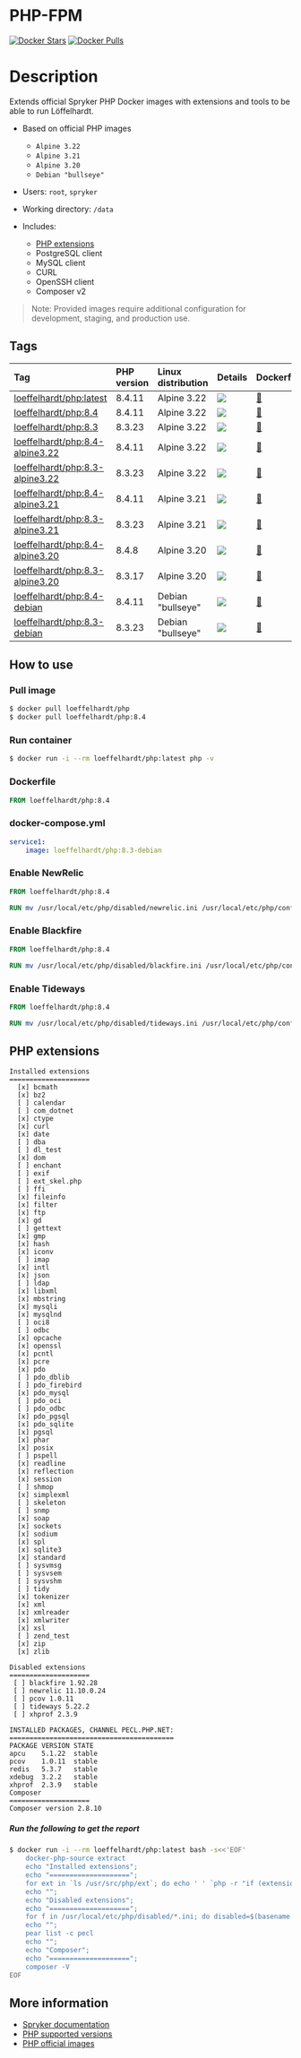 # PHP-FPM

[![Docker Stars](https://img.shields.io/docker/stars/loeffelhardt/php.svg)](https://store.docker.com/community/images/loeffelhardt/php)
[![Docker Pulls](https://img.shields.io/docker/pulls/loeffelhardt/php.svg)](https://store.docker.com/community/images/loeffelhardt/php)

# Description

Extends official Spryker PHP Docker images with extensions and tools to be able to run Löffelhardt.

* Based on official PHP images
  * `Alpine 3.22`
  * `Alpine 3.21`
  * `Alpine 3.20`
  * `Debian "bullseye"`
  
* Users: `root`, `spryker`
* Working directory: `/data`
* Includes:
  * [PHP extensions](#php-extensions)
  * PostgreSQL client
  * MySQL client
  * CURL
  * OpenSSH client
  * Composer v2

> Note: Provided images require additional configuration for development, staging, and production use.

## Tags

| Tag                                                                                                   | PHP version | Linux distribution | Details                                                                                                                                                                                              | Dockerfile                                                                                         |
|:------------------------------------------------------------------------------------------------------|:------------|:-------------------|:-----------------------------------------------------------------------------------------------------------------------------------------------------------------------------------------------------|:---------------------------------------------------------------------------------------------------|
| [loeffelhardt/php:latest](https://hub.docker.com/r/loeffelhardt/php/tags?name=latest)                 | 8.4.11      | Alpine 3.22        | [![](https://images.microbadger.com/badges/image/loeffelhardt/php:latest.svg)](https://microbadger.com/images/loeffelhardt/php:latest "Get your own image badge on microbadger.com")                 | [:link:](https://github.com/loeffelhardt/el-docker-php/blob/master/alpine/3.22/8.4/Dockerfile)     |
| [loeffelhardt/php:8.4](https://hub.docker.com/r/loeffelhardt/php/tags?name=8.4)                       | 8.4.11      | Alpine 3.22        | [![](https://images.microbadger.com/badges/image/loeffelhardt/php:8.4.svg)](https://microbadger.com/images/loeffelhardt/php:8.4 "Get your own image badge on microbadger.com")                       | [:link:](https://github.com/loeffelhardt/el-docker-php/blob/master/alpine/3.22/8.4/Dockerfile)     |
| [loeffelhardt/php:8.3](https://hub.docker.com/r/loeffelhardt/php/tags?name=8.3)                       | 8.3.23      | Alpine 3.22        | [![](https://images.microbadger.com/badges/image/loeffelhardt/php:8.3.svg)](https://microbadger.com/images/loeffelhardt/php:8.3 "Get your own image badge on microbadger.com")                       | [:link:](https://github.com/loeffelhardt/el-docker-php/blob/master/alpine/3.22/8.3/Dockerfile)     |
| [loeffelhardt/php:8.4-alpine3.22](https://hub.docker.com/r/loeffelhardt/php/tags?name=8.4-alpine3.22) | 8.4.11      | Alpine 3.22        | [![](https://images.microbadger.com/badges/image/loeffelhardt/php:8.4-alpine3.22.svg)](https://microbadger.com/images/loeffelhardt/php:8.4-alpine3.22 "Get your own image badge on microbadger.com") | [:link:](https://github.com/loeffelhardt/el-docker-php/blob/master/alpine/3.22/8.4/Dockerfile)     |
| [loeffelhardt/php:8.3-alpine3.22](https://hub.docker.com/r/loeffelhardt/php/tags?name=8.3-alpine3.22) | 8.3.23      | Alpine 3.22        | [![](https://images.microbadger.com/badges/image/loeffelhardt/php:8.3-alpine3.22.svg)](https://microbadger.com/images/loeffelhardt/php:8.3-alpine3.22 "Get your own image badge on microbadger.com") | [:link:](https://github.com/loeffelhardt/el-docker-php/blob/master/alpine/3.22/8.3/Dockerfile)     |
| [loeffelhardt/php:8.4-alpine3.21](https://hub.docker.com/r/loeffelhardt/php/tags?name=8.4-alpine3.21) | 8.4.11      | Alpine 3.21        | [![](https://images.microbadger.com/badges/image/loeffelhardt/php:8.4-alpine3.21.svg)](https://microbadger.com/images/loeffelhardt/php:8.4-alpine3.21 "Get your own image badge on microbadger.com") | [:link:](https://github.com/loeffelhardt/el-docker-php/blob/master/alpine/3.21/8.4/Dockerfile)     |
| [loeffelhardt/php:8.3-alpine3.21](https://hub.docker.com/r/loeffelhardt/php/tags?name=8.3-alpine3.21) | 8.3.23      | Alpine 3.21        | [![](https://images.microbadger.com/badges/image/loeffelhardt/php:8.3-alpine3.21.svg)](https://microbadger.com/images/loeffelhardt/php:8.3-alpine3.21 "Get your own image badge on microbadger.com") | [:link:](https://github.com/loeffelhardt/el-docker-php/blob/master/alpine/3.21/8.3/Dockerfile)     |
| [loeffelhardt/php:8.4-alpine3.20](https://hub.docker.com/r/loeffelhardt/php/tags?name=8.4-alpine3.20) | 8.4.8       | Alpine 3.20        | [![](https://images.microbadger.com/badges/image/loeffelhardt/php:8.4-alpine3.20.svg)](https://microbadger.com/images/loeffelhardt/php:8.4-alpine3.20 "Get your own image badge on microbadger.com") | [:link:](https://github.com/loeffelhardt/el-docker-php/blob/master/alpine/3.20/8.4/Dockerfile)     |
| [loeffelhardt/php:8.3-alpine3.20](https://hub.docker.com/r/loeffelhardt/php/tags?name=8.3-alpine3.20) | 8.3.17      | Alpine 3.20        | [![](https://images.microbadger.com/badges/image/loeffelhardt/php:8.3-alpine3.20.svg)](https://microbadger.com/images/loeffelhardt/php:8.3-alpine3.20 "Get your own image badge on microbadger.com") | [:link:](https://github.com/loeffelhardt/el-docker-php/blob/master/alpine/3.20/8.3/Dockerfile)     |
| [loeffelhardt/php:8.4-debian](https://hub.docker.com/r/loeffelhardt/php/tags?name=8.4-debian)         | 8.4.11      | Debian "bullseye"  | [![](https://images.microbadger.com/badges/image/loeffelhardt/php:8.4-debian.svg)](https://microbadger.com/images/loeffelhardt/php:8.4-debian "Get your own image badge on microbadger.com")         | [:link:](https://github.com/loeffelhardt/el-docker-php/blob/master/debian/bullseye/8.4/Dockerfile) |
| [loeffelhardt/php:8.3-debian](https://hub.docker.com/r/loeffelhardt/php/tags?name=8.3-debian)         | 8.3.23      | Debian "bullseye"  | [![](https://images.microbadger.com/badges/image/loeffelhardt/php:8.3-debian.svg)](https://microbadger.com/images/loeffelhardt/php:8.3-debian "Get your own image badge on microbadger.com")         | [:link:](https://github.com/loeffelhardt/el-docker-php/blob/master/debian/bullseye/8.3/Dockerfile) |
## How to use

### Pull image
```bash
$ docker pull loeffelhardt/php
$ docker pull loeffelhardt/php:8.4
```

### Run container
```bash
$ docker run -i --rm loeffelhardt/php:latest php -v
```

### Dockerfile
```dockerfile
FROM loeffelhardt/php:8.4
```

### docker-compose.yml
```yaml
service1:
    image: loeffelhardt/php:8.3-debian
```

### Enable NewRelic
```dockerfile
FROM loeffelhardt/php:8.4

RUN mv /usr/local/etc/php/disabled/newrelic.ini /usr/local/etc/php/conf.d/90-newrelic.ini
```

### Enable Blackfire
```dockerfile
FROM loeffelhardt/php:8.4

RUN mv /usr/local/etc/php/disabled/blackfire.ini /usr/local/etc/php/conf.d/90-blackfire.ini
```

### Enable Tideways
```dockerfile
FROM loeffelhardt/php:8.4

RUN mv /usr/local/etc/php/disabled/tideways.ini /usr/local/etc/php/conf.d/90-tideways.ini
```

## PHP extensions

```
Installed extensions
====================
  [x] bcmath
  [x] bz2
  [ ] calendar
  [ ] com_dotnet
  [x] ctype
  [x] curl
  [x] date
  [ ] dba
  [ ] dl_test
  [x] dom
  [ ] enchant
  [ ] exif
  [ ] ext_skel.php
  [ ] ffi
  [x] fileinfo
  [x] filter
  [x] ftp
  [x] gd
  [ ] gettext
  [x] gmp
  [x] hash
  [x] iconv
  [ ] imap
  [x] intl
  [x] json
  [ ] ldap
  [x] libxml
  [x] mbstring
  [x] mysqli
  [x] mysqlnd
  [ ] oci8
  [ ] odbc
  [x] opcache
  [x] openssl
  [x] pcntl
  [x] pcre
  [x] pdo
  [ ] pdo_dblib
  [ ] pdo_firebird
  [x] pdo_mysql
  [ ] pdo_oci
  [ ] pdo_odbc
  [x] pdo_pgsql
  [x] pdo_sqlite
  [x] pgsql
  [x] phar
  [x] posix
  [ ] pspell
  [x] readline
  [x] reflection
  [x] session
  [ ] shmop
  [x] simplexml
  [ ] skeleton
  [ ] snmp
  [x] soap
  [x] sockets
  [x] sodium
  [x] spl
  [x] sqlite3
  [x] standard
  [ ] sysvmsg
  [ ] sysvsem
  [ ] sysvshm
  [ ] tidy
  [x] tokenizer
  [x] xml
  [x] xmlreader
  [x] xmlwriter
  [x] xsl
  [ ] zend_test
  [x] zip
  [x] zlib

Disabled extensions
====================
 [ ] blackfire 1.92.28
 [ ] newrelic 11.10.0.24
 [ ] pcov 1.0.11
 [ ] tideways 5.22.2
 [ ] xhprof 2.3.9

INSTALLED PACKAGES, CHANNEL PECL.PHP.NET:
=========================================
PACKAGE VERSION STATE
apcu    5.1.22  stable
pcov    1.0.11  stable
redis   5.3.7   stable
xdebug  3.2.2   stable
xhprof  2.3.9   stable
Composer
====================
Composer version 2.8.10
```
##### Run the following to get the report
```bash
$ docker run -i --rm loeffelhardt/php:latest bash -s<<'EOF'
    docker-php-source extract
    echo "Installed extensions";
    echo "====================";
    for ext in `ls /usr/src/php/ext`; do echo ' ' `php -r "if (extension_loaded('$ext' !== 'opcache' ? '$ext' : 'Zend OPcache')) { echo '[x] $ext'; } else { echo '[ ] $ext'; }"`; done
    echo "";
    echo "Disabled extensions";
    echo "====================";
    for f in /usr/local/etc/php/disabled/*.ini; do disabled=$(basename $f | sed -e 's/\.ini$//'); echo " [ ] ${disabled} $(PHP_INI_SCAN_DIR=:/usr/local/etc/php/disabled php -r "echo phpversion('${disabled}');")"; done
    echo "";
    pear list -c pecl
    echo "";
    echo "Composer";
    echo "====================";
    composer -V
EOF
```

## More information
* [Spryker documentation](https://documentation.spryker.com)
* [PHP supported versions](http://php.net/supported-versions.php)
* [PHP official images](https://github.com/docker-library/php)
